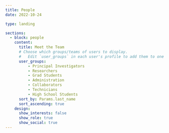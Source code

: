 ```yaml
---
title: People
date: 2022-10-24

type: landing

sections:
  - block: people
    content:
      title: Meet the Team
      # Choose which groups/teams of users to display.
      #   Edit `user_groups` in each user's profile to add them to one or more of these groups.
      user_groups:
          - Principal Investigators
          - Researchers
          - Grad Students
          - Administration
          - Collaborators
          - Technicians
          - High School Students 
      sort_by: Params.last_name
      sort_ascending: true
    design:
      show_interests: false
      show_role: true
      show_social: true
---
```

